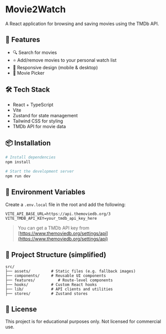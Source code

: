 
# Movie2Watch

A React application for browsing and saving movies using the TMDb API.

## 🚀 Features

- 🔍 Search for movies
- ⭐️ Add/remove movies to your personal watch list
- 📱 Responsive design (mobile & desktop)
- 🎲 Movie Picker


## 🛠️ Tech Stack

- React + TypeScript
- Vite
- Zustand for state management
- Tailwind CSS for styling
- TMDb API for movie data

## 📦 Installation

```bash
# Install dependencies
npm install

# Start the development server
npm run dev
````

## 🔐 Environment Variables

Create a `.env.local` file in the root and add the following:

```env
VITE_API_BASE_URL=https://api.themoviedb.org/3
VITE_TMDB_API_KEY=your_tmdb_api_key_here
```

> You can get a TMDb API key from [https://www.themoviedb.org/settings/api](https://www.themoviedb.org/settings/api)

## 📁 Project Structure (simplified)

```
src/
├── assets/         # Static files (e.g. fallback images)
├── components/     # Reusable UI components
├── features/          # Route-level components
├── hooks/          # Custom React hooks
├── lib/            # API clients and utilities
├── stores/         # Zustand stores
```

## 📄 License

This project is for educational purposes only. Not licensed for commercial use.
